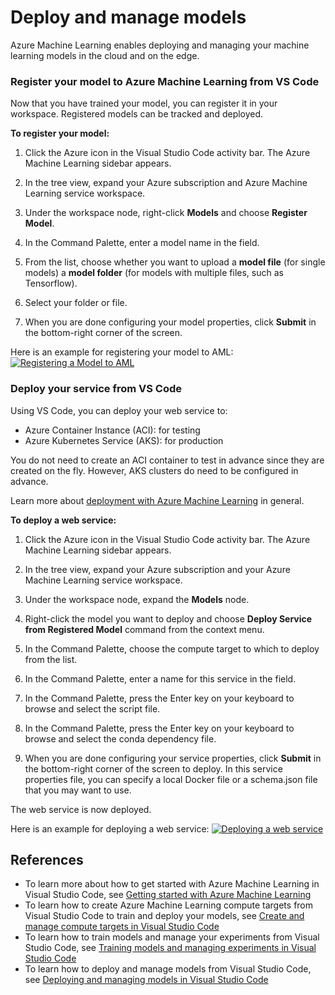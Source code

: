 # Deploy and manage models
Azure Machine Learning enables deploying and managing your machine learning models in the cloud and on the edge. 

### Register your model to Azure Machine Learning from VS Code

Now that you have trained your model, you can register it in your workspace.
Registered models can be tracked and deployed.

**To register your model:**

1. Click the Azure icon in the Visual Studio Code activity bar. The Azure Machine Learning sidebar appears.

1. In the tree view, expand your Azure subscription and Azure Machine Learning service workspace.

1. Under the workspace node, right-click **Models** and choose **Register Model**.

1. In the Command Palette, enter a model name in the field. 

1. From the list, choose whether you want to upload a **model file** (for single models) a  **model folder** (for models with multiple files, such as Tensorflow). 

1. Select your folder or file.

1. When you are done configuring your model properties, click **Submit** in the bottom-right corner of the screen. 

Here is an example for registering your model to AML:
[![Registering a Model to AML](./media/vscode-tools-for-ai/RegisteringAModel.gif)](./media/vscode-tools-for-ai/RegisteringAModel.gif#lightbox)


### Deploy your service from VS Code

Using VS Code, you can deploy your web service to:
+ Azure Container Instance (ACI): for testing
+ Azure Kubernetes Service (AKS): for production 

You do not need to create an ACI container to test in advance since they are created on the fly. However, AKS clusters do need to be configured in advance. 

Learn more about [deployment with Azure Machine Learning](how-to-deploy-and-where.md) in general.

**To deploy a web service:**

1. Click the Azure icon in the Visual Studio Code activity bar. The Azure Machine Learning sidebar appears.

1. In the tree view, expand your Azure subscription and your Azure Machine Learning service workspace.

1. Under the workspace node, expand the **Models** node.

1. Right-click the model you want to deploy and choose **Deploy Service from Registered Model** command from the context menu.

1. In the Command Palette, choose the compute target to which to deploy from the list. 

1. In the Command Palette, enter a name for this service in the field.  

1. In the Command Palette, press the Enter key on your keyboard to browse and select the script file.

1. In the Command Palette, press the Enter key on your keyboard to browse and select the conda dependency file.

1. When you are done configuring your service properties, click **Submit** in the bottom-right corner of the screen to deploy. In this service properties file, you can specify a local Docker file or a schema.json file that you may want to use.

The web service is now deployed.

Here is an example for deploying a web service:
[![Deploying a web service](./media/vscode-tools-for-ai/CreatingAnImage.gif)](./media/vscode-tools-for-ai/CreatingAnImage.gif#lightbox)

## References

- To learn more about how to get started with Azure Machine Learning in Visual Studio Code, see [Getting started with Azure Machine Learning](/docs/getting-started-aml-vscode.md)
- To learn how to create Azure Machine Learning compute targets from Visual Studio Code to train and deploy your models, see [Create and manage compute targets in Visual Studio Code](manage-compute-aml-vscode.md)
- To learn how to train models and manage your experiments from Visual Studio Code, see [Training models and managing experiments in Visual Studio Code](train-models-aml-vscode.md)
- To learn how to deploy and manage models from Visual Studio Code, see [Deploying and managing models in Visual Studio Code](deploy-models-aml-vscode.md)
